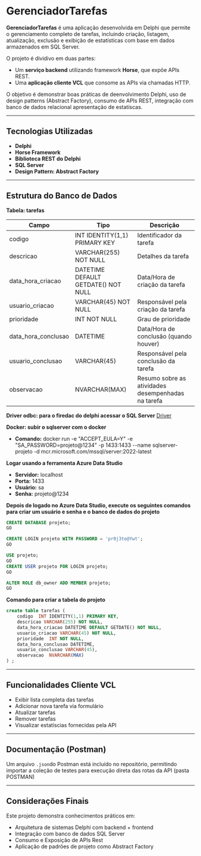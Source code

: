 # GerenciadorTarefas

**GerenciadorTarefas** é uma aplicação desenvolvida em Delphi que permite o gerenciamento completo de tarefas, incluindo criação, listagem, atualização, exclusão e exibição de estatísticas com base em dados armazenados em SQL Server.
 
O projeto é dividivo em duas partes:
- Um **serviço backend** utilizando framework **Horse**, que expõe APIs REST.
- Uma **aplicação cliente VCL** que consome as APIs via chamadas HTTP.
 
O objetivo é demonstrar boas práticas de deenvolvimento Delphi, uso de design patterns (Abstract Factory), consumo de APIs REST, integração com banco de dados relacional apresentação de estatíscas.

---

## Tecnologias Utilizadas

- **Delphi**
- **Horse Framework** 
- **Biblioteca REST do Delphi**
- **SQL Server**
- **Design Pattern: Abstract Factory**

---

## Estrutura do Banco de Dados

**Tabela: tarefas**

| Campo        | Tipo         | Descrição                   |
|--------------|--------------|-------------------------------|
| codigo           | INT IDENTITY(1,1) PRIMARY KEY     | Identificador da tarefa       |
| descricao       | VARCHAR(255) NOT NULL | Detalhes da tarefa             |
| data_hora_criacao    | DATETIME DEFAULT GETDATE() NOT NULL         | Data/Hora de criação da tarefa            |
| usuario_criacao       | VARCHAR(45) NOT NULL  | Responsável pela criação da tarefa        |
| prioridade   | INT NOT NULL          | Grau de prioridade     |
| data_hora_conclusao | DATETIME     | Data/Hora de conclusão (quando houver)            |
| usuario_conclusao | VARCHAR(45)   | Responsável pela conclusão da tarefa |
| observacao | NVARCHAR(MAX) | Resumo sobre as atividades desempenhadas na tarefa |


**Driver odbc: para o firedac do delphi acessar o SQL Server**
[Driver](https://learn.microsoft.com/pt-br/sql/connect/odbc/download-odbc-driver-for-sql-server?view=sql-server-ver17)

**Docker: subir o sqlserver com o docker**

- **Comando:** docker run -e "ACCEPT_EULA=Y" -e "SA_PASSWORD=projeto@1234" -p 1433:1433 --name sqlserver-projeto -d mcr.microsoft.com/mssql/server:2022-latest

**Logar usando a ferramenta Azure Data Studio**
- **Servidor:** localhost
- **Porta:** 1433
- **Usuário:** sa
- **Senha:** projeto@1234

**Depois de logado no Azure Data Studio, execute os seguintes comandos para criar um usuário e senha e o banco de dados do projeto**
```sql
CREATE DATABASE projeto;
GO

CREATE LOGIN projeto WITH PASSWORD = 'pr0j3to@Ywt';
GO

USE projeto;
GO
CREATE USER projeto FOR LOGIN projeto;
GO

ALTER ROLE db_owner ADD MEMBER projeto;
GO
```

**Comando para criar a tabela do projeto**
```sql
create table tarefas (
    codigo  INT IDENTITY(1,1) PRIMARY KEY,
    descricao VARCHAR(255) NOT NULL,
    data_hora_criacao DATETIME DEFAULT GETDATE() NOT NULL,
    usuario_criacao VARCHAR(45) NOT NULL,
    prioridade  INT NOT NULL,
    data_hora_conclusao DATETIME,
    usuario_conclusao VARCHAR(45),
    observacao  NVARCHAR(MAX)
) ;
```

---

## Funcionalidades Cliente VCL

- Exibir lista completa das tarefas
- Adicionar nova tarefa via formulário
- Atualizar tarefas
- Remover tarefas
- Visualizar estatíscias fornecidas pela API

---

## Documentação (Postman)

Um arquivo `.json`do Postman está incluído no repositório, permitindo importar a coleção de testes para execução direta das rotas da API (pasta POSTMAN)

---

## Considerações Finais

Este projeto demonstra conhecimentos práticos em:
- Arquitetura de sistemas Delphi com backend + frontend
- Integração com banco de dados SQL Server
- Consumo e Exposição de APIs Rest
- Aplicação de padrões de projeto como Abstract Factory

